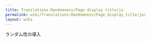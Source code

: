 ```yaml
---
title: Translations:Randomness/Page display title/ja
permalink: wiki/Translations:Randomness/Page_display_title/ja/
layout: wiki
---
```


ランダム性の導入
